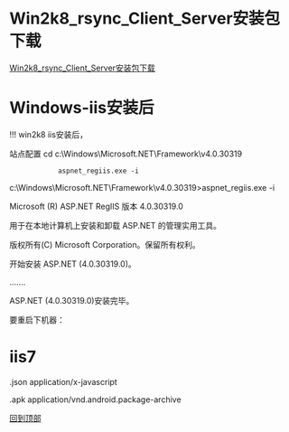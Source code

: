 # Win2k8_rsync_Client_Server安装包下载

[Win2k8_rsync_Client_Server安装包下载](https://github.com/foxuc/Windows/releases/ "安装包下载")

# Windows-iis安装后
!!! win2k8 iis安装后，

站点配置 cd c:\Windows\Microsoft.NET\Framework\v4.0.30319

                aspnet_regiis.exe -i
                
                
c:\Windows\Microsoft.NET\Framework\v4.0.30319>aspnet_regiis.exe -i

Microsoft (R) ASP.NET RegIIS 版本 4.0.30319.0

用于在本地计算机上安装和卸载 ASP.NET 的管理实用工具。

版权所有(C) Microsoft Corporation。保留所有权利。

开始安装 ASP.NET (4.0.30319.0)。

.......

ASP.NET (4.0.30319.0)安装完毕。

要重启下机器：

# iis7
.json   application/x-javascript

.apk    application/vnd.android.package-archive 

[回到顶部](#readme)
